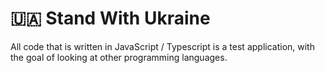 # 🇺🇦 Stand With Ukraine
All code that is written in JavaScript / Typescript is a test application, with the goal of looking at other programming languages.
